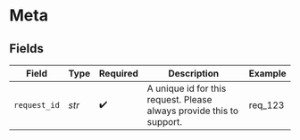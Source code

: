 # Meta


## Fields

| Field                                                                | Type                                                                 | Required                                                             | Description                                                          | Example                                                              |
| -------------------------------------------------------------------- | -------------------------------------------------------------------- | -------------------------------------------------------------------- | -------------------------------------------------------------------- | -------------------------------------------------------------------- |
| `request_id`                                                         | *str*                                                                | :heavy_check_mark:                                                   | A unique id for this request. Please always provide this to support. | req_123                                                              |